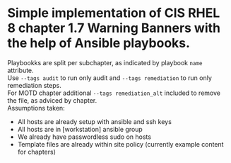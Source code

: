 # Simple implementation of CIS RHEL 8  chapter 1.7 Warning Banners with the help of Ansible playbooks. 

Playbookks are split per subchapter, as indicated by playbook `name` attribute.  
Use `--tags audit` to run only audit and `--tags remediation` to run only remediation steps.  
For MOTD chapter additional `--tags remediation_alt` included to remove the file, as adviced by chapter.  
Assumptions taken:    
- All hosts are already setup with ansible and ssh keys
- All hosts are in [workstation] ansible group
- We already have passwordless sudo on hosts 
- Template files are already within site policy (currently example content for chapters)
